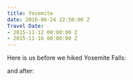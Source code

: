 ```yaml
---
title: Yosemite
date: 2016-06-24 22:50:00 Z
Travel Date:
- 2015-11-12 00:00:00 Z
- 2015-11-16 00:00:00 Z
---
```


Here is us before we hiked Yosemite Falls:

and after: